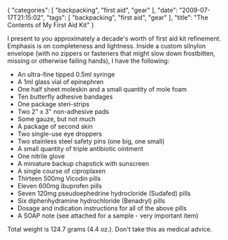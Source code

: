 {
    "categories": [
        "backpacking", 
        "first aid", 
        "gear"
    ], 
    "date": "2009-07-17T21:15:02", 
    "tags": [
        "backpacking", 
        "first aid", 
        "gear"
    ], 
    "title": "The Contents of My First Aid Kit"
}

I present to you approximately a decade's worth of first aid kit refinement. Emphasis is on completeness and lightness. Inside a custom silnylon envelope (with no zippers or fasteners that might slow down frostbitten, missing or otherwise failing hands), I have the following:<ul><li>An ultra-fine tipped 0.5ml syringe</li><li>A 1ml glass vial of epinephren</li><li>One half sheet moleskin and a small quantity of mole foam</li><li>Ten butterfly adhesive bandages</li><li>One package steri-strips</li><li>Two 2" x 3" non-adhesive pads</li><li>Some gauze, but not much</li><li>A package of second skin</li><li>Two single-use eye droppers</li><li>Two stainless steel safety pins (one big, one small)</li><li>A small quantity of triple antibiotic ointment</li><li>One nitrile glove</li><li>A miniature backup chapstick with sunscreen</li><li>A single course of ciproplaxen</li><li>Thirteen 500mg Vicodin pills</li><li>Eleven 600mg ibuprofen pills</li><li>Seven 120mg pseudoephedrine hydrocloride (Sudafed) pills</li><li>Six diphenhydramine hydrochloride (Benadryl) pills</li><li>Dosage and indication instructions for all of the above pills</li><li>A SOAP note (see attached for a sample - very important item)</li></ul>

Total weight is 124.7 grams (4.4 oz.). Don't take this as medical advice. 